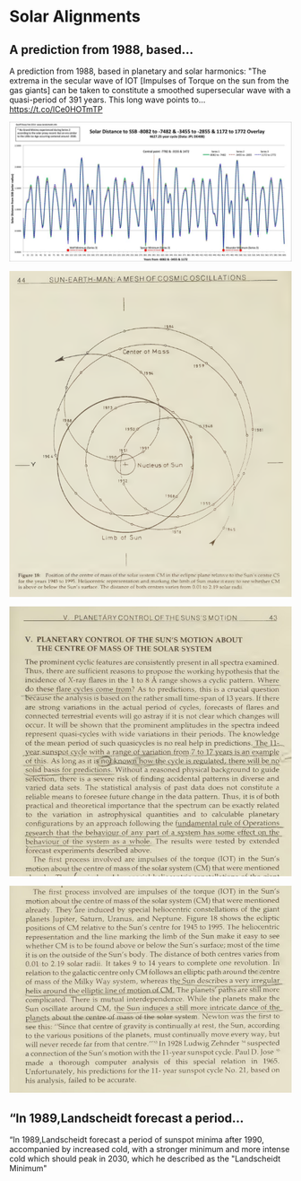 # Solar Alignments

## A prediction from 1988, based...

A prediction from 1988, based in planetary and solar harmonics: "The extrema in the secular wave of IOT [Impulses of Torque on the sun from the gas giants] can be taken to constitute a smoothed supersecular wave with a quasi-period of 391 years. This long wave points to… https://t.co/lCe0HOTmTP

![](img/1824455551939662016-GVHDQD4XcAALfnC.jpg)

![](img/1824455551939662016-GVHDXVvX0AA6gdb.png)

![](img/1824455551939662016-GVHDiL7XIAAvYxl.jpg)

![](img/1824455551939662016-GVHDpp_WsAAY3b7.jpg)

## “In 1989,Landscheidt forecast a period...

“In 1989,Landscheidt forecast a period of sunspot minima after 1990, accompanied by increased cold, with a stronger minimum and more intense cold which should peak in 2030, which he described as the "Landscheidt Minimum"